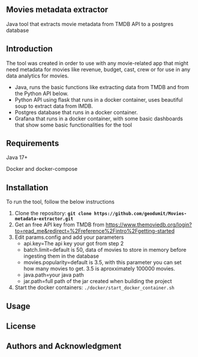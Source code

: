 ## **Movies metadata extractor**
Java tool that extracts movie metadata from TMDB API to a postgres database
## **Introduction**
The tool was created in order to use with any movie-related app that might need metadata for movies like revenue, budget, cast, crew or for use in any data analytics for movies.


- Java, runs the basic functions like extracting data from TMDB and from the Python API below.
- Python API using flask that runs in a docker container, uses beautiful soup to extract data from IMDB.
- Postgres database that runs in a docker container.
- Grafana that runs in a docker container, with some basic dashboards that show some basic functionalities for the tool

## **Requirements**
Java 17+

Docker and docker-compose

## **Installation**
To run the tool, follow the below instructions

1. Clone the repository: **`git clone https://github.com/geodumit/Movies-metadata-extractor.git`**
2. Get an free API key from TMDB from https://www.themoviedb.org/login?to=read_me&redirect=%2Freference%2Fintro%2Fgetting-started
3. Edit params.config and add your parameters
   - api.key=The api key your got from step 2
   - batch.limit=default is 50, data of movies to store in memory before ingesting them in the database
   - movies.popularity=default is 3.5, with this parameter you can set how many movies to get. 3.5 is aproxximately 100000 movies.
   - java.path=your java path
   - jar.path=full path of the jar created when building the project
5. Start the docker containers: `./docker/start_docker_container.sh`
## **Usage**


## **License**

## **Authors and Acknowledgment**

